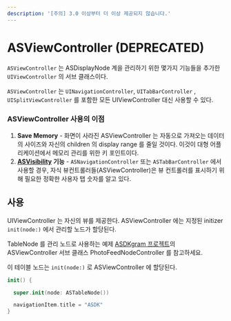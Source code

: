 ```yaml
---
description: '[주의] 3.0 이상부터 더 이상 제공되지 않습니다.'
---
```


# ASViewController \(DEPRECATED\)

`ASViewController` 는 ASDisplayNode 계을 관리하기 위한 몇가지 기능들을 추가한 `UIViewController` 의 서브 클래스이다.

`ASViewController` 는 `UINavigationController`, `UITabBarController` , `UISplitViewController` 를 포함한 모든 UIViewController 대신 사용할 수 있다.

### ASViewController 사용의 이점

1. **Save Memory** - 화면이 사라진 ASViewController 는 자동으로 가져오는 데이터의 사이즈와 자신의 children 의 display range 를 줄일 것이다. 이것이 대형 어플리케이션에서 메모리 관리를 위한 키 포인트이다.
2. [**ASVisibility**](http://texturegroup.org/docs/asvisibility.html) **기능** - `ASNavigationController` 또는 `ASTabBarController` 에서 사용할 경우, 자식 뷰컨트롤러들\(ASViewController\)은 뷰 컨트롤러를 표시하기 위해 필요한 정확한 사용자 탭 숫자를 알고 있다.

## 사용

UIViewController 는 자신의 뷰를 제공한다. ASViewController 에는 지정된 initizer `init(node:)` 에서 관리할 노드가 할당된다.

TableNode 를 관리 노드로 사용하는 예제 [ASDKgram 프로젝트](https://github.com/TextureGroup/Texture/blob/master/examples_extra/ASDKgram-Swift)의 ASViewController 서브 클래스 PhotoFeedNodeController 를 참고하세요.

이 테이블 노드는 `init(node:)` 로 ASViewController 에 할당된다.

```swift
init() {

  super.init(node: ASTableNode())

  navigationItem.title = "ASDK"
}
```

